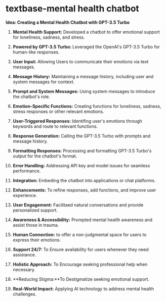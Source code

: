 # textbase-mental health chatbot
**Idea: Creating a Mental Health Chatbot with GPT-3.5 Turbo**

1. **Mental Health Support:** Developed a chatbot to offer emotional support for loneliness, sadness, and stress.

2. **Powered by GPT-3.5 Turbo:** Leveraged the OpenAI's GPT-3.5 Turbo for human-like responses.

3. **User Input:** Allowing Users to communicate their emotions via text messages.

4. **Message History:** Maintaining a message history, including user and system messages for context.

5. **Prompt and System Messages:** Using system messages to introduce the chatbot's role.

6. **Emotion-Specific Functions:** Creating functions for loneliness, sadness, stress responses  or other relevant emotions.

7. **User-Triggered Responses:** Identifing user's emotions through keywords and route to relevant functions.

8. **Response Generation:** Calling the GPT-3.5 Turbo with prompts and message history.

9. **Formatting Responses:** Processing and formatting GPT-3.5 Turbo's output for the chatbot's format.

10. **Error Handling:** Addressing API key and model issues for seamless performance.

11. **Integration:** Embeding  the chatbot into applications or chat platforms.

12. **Enhancements:**  To refine responses, add functions, and improve user experience.

13. **User Engagement:** Facilitaed natural conversations and provide personalized support.

14. **Awareness & Accessibility:** Prompted mental health awareness and assist those in trauma.

15. **Human Connection:** to offer a non-judgmental space for users to express their emotions.

16. **Support 24/7:** To Ensure availability for users whenever they need assistance.

17. **Holistic Approach:** To Encourage seeking professional help when necessary.

18. **Reducing Stigma:**To Destigmatize seeking emotional support.

19. **Real-World Impact:** Applying AI technology to address mental health challenges.
